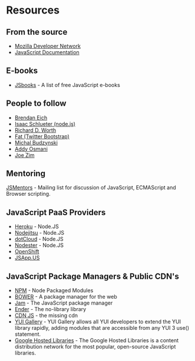# Resources

## From the source

* [Mozilla Developer Network](https://developer.mozilla.org/en-US/docs/JavaScript)
* [JavaScript Documentation](https://developer.mozilla.org/en-US/docs/JavaScript/Reference)

## E-books

* [JSbooks](http://jsbooks.revolunet.com/) - A list of free JavaScript e-books


## People to follow

* [Brendan Eich](http://brendaneich.com/)
* [Isaac Schlueter (node.js)](http://izs.me)
* [Richard D. Worth](http://rdworth.org/blog/)
* [Fat (Twitter Bootstrap)](http://byfat.xxx/)
* [Michal Budzynski](http://michalbe.blogspot.com.br/)
* [Addy Osmani](http://addyosmani.com/)
* [Joe Zim](http://www.joezimjs.com/javascript/)

## Mentoring

[JSMentors](http://jsmentors.com/) - Mailing list for discussion of JavaScript, ECMAScript and Browser scripting.

## JavaScript PaaS Providers

* [Heroku](http://heroku.com) - Node.JS
* [Nodejitsu](http://nodejitsu.com) - Node.JS
* [dotCloud](http://dotcloud.com) - Node.JS
* [Nodester](http://nodester.com) - Node.JS
* [OpenShift](https://openshift.redhat.com)
* [JSApp.US](http://jsapp.us/)

## JavaScript Package Managers &amp; Public CDN's

* [NPM](https://npmjs.org/) - Node Packaged Modules
* [BOWER](http://twitter.github.com/bower/) - A package manager for the web
* [Jam](http://jamjs.org/) - The JavaScript package manager
* [Ender](http://ender.no.de/) - The no-library library
* [CDN JS](http://cdnjs.com/) - the missing cdn
* [YUI Gallery](http://yuilibrary.com/gallery/) - YUI Gallery allows all YUI developers to extend the YUI library rapidly, adding modules that are accessible from any YUI 3 use() statement.
* [Google Hosted Libraries](https://developers.google.com/speed/libraries/) - The Google Hosted Libraries is a content distribution network for the most popular, open-source JavaScript libraries.
